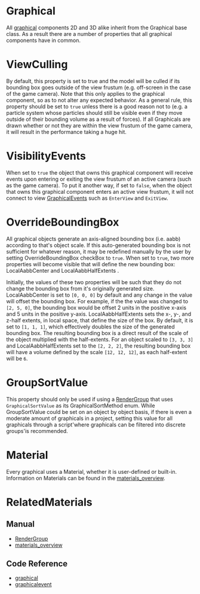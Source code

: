 # Graphical
All [graphical](https://plasmaengine.github.io/PlasmaDocs/Plasma1/C++/code_reference/class_reference/graphical.markdown) components 2D and 3D alike inherit from the Graphical base class. As a result there are a number of properties that all graphical components have in common.

# ViewCulling

By default, this property is set to true and the model will be culled if its bounding box goes outside of the view frustum (e.g. off-screen in the case of the game camera). Note that this only applies to the graphical component, so as to not alter any expected behavior. As a general rule, this property should be set to `true` unless there is a good reason not to (e.g. a particle system whose particles should still be visible even if they move outside of their bounding volume as a result of forces). If all Graphicals are drawn whether or not they are within the view frustum of the game camera, it will result in the performance taking a huge hit.

# VisibilityEvents

When set to `true` the object that owns this graphical component will receive events upon entering or exiting the view frustum of an active camera (such as the game camera). To put it another way, if set to `false`, when the object that owns this graphical component enters an active view frustum, it will not connect to view [GraphicalEvents](https://plasmaengine.github.io/PlasmaDocs/Plasma1/C++/code_reference/class_reference/graphicalevent.markdown) such as `EnterView` and `ExitView`.

# OverrideBoundingBox

All graphical objects generate an axis-aligned bounding box (i.e. aabb) according to that's object scale.  If this auto-generated bounding box is not sufficient for whatever reason, it may be redefined manually by the user by setting OverrideBoundingBox checkBox to `true`. When set to `true`, two more properties will become visible that will define the new bounding box: LocalAabbCenter  and LocalAabbHalfExtents .

Initially, the values of these two properties will be such that they do not change the bounding box from it's originally generated size. LocalAabbCenter  is set to `[0, 0, 0]` by default and any change in the value will offset the bounding box. For example, if the the value was changed to `[2, 5, 0]`, the bounding box would be offset 2 units in the positive x-axis and 5 units in the positive y-axis. LocalAabbHalfExtents  sets the x-, y-, and z-half extents, in local space, that define the size of the box. By default, it is set to `[1, 1, 1]`, which effectively doubles the size of the generated bounding box. The resulting bounding box is a direct result of the scale of the object multiplied with the half-extents. For an object scaled to `[3, 3, 3]` and LocalAabbHalfExtents  set to the `[2, 2, 2]`, the resulting bounding box will have a volume defined by the scale `[12, 12, 12]`, as each half-extent will be `6`.

# GroupSortValue

This property should only be used if using a [RenderGroup](https://plasmaengine.github.io/PlasmaDocs/Plasma1/Editor/graphics/rendergroups.markdown) that uses `GraphicalSortValue` as its GraphicalSortMethod enum. While GroupSortValue  could be set on an object by object basis, if there is even a moderate amount of graphicals in a project, setting this value for all graphicals through a script'where graphicals can be filtered into discrete groups'is recommended.

# Material

Every graphical uses a Material, whether it is user-defined or built-in. Information on Materials can be found in the [materials_overview](https://plasmaengine.github.io/PlasmaDocs/Plasma1/Editor/graphics/materials/materials_overview.markdown).

# RelatedMaterials
## Manual
- [RenderGroup](https://plasmaengine.github.io/PlasmaDocs/Plasma1/Editor/graphics/rendergroups.markdown)
- [materials_overview](https://plasmaengine.github.io/PlasmaDocs/Plasma1/Editor/graphics/materials/materials_overview.markdown)

## Code Reference
- [graphical](https://plasmaengine.github.io/PlasmaDocs/Plasma1/C++/code_reference/class_reference/graphical.markdown)
- [graphicalevent](https://plasmaengine.github.io/PlasmaDocs/Plasma1/C++/code_reference/class_reference/graphicalevent.markdown)
 

 